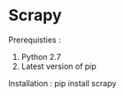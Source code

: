 # Scrapy

Prerequisties :
  1. Python 2.7
  2. Latest version of pip

Installation :
  pip install scrapy

